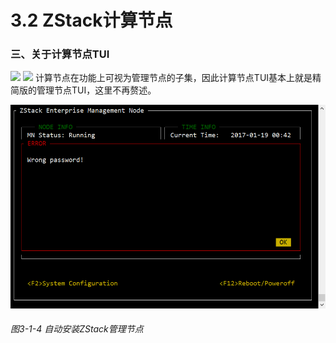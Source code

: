 # 3.2 ZStack计算节点

### 三、关于计算节点TUI
![](./HOST_MAIN.png)
![](./HOST_SYSCFG.png)
计算节点在功能上可视为管理节点的子集，因此计算节点TUI基本上就是精简版的管理节点TUI，这里不再赘述。






![png](../images/3-1-4.png "图3-1-4 自动安装ZStack管理节点")
###### 图3-1-4 自动安装ZStack管理节点








